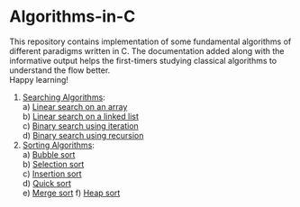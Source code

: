 # Algorithms-in-C
This repository contains implementation of some fundamental algorithms of different paradigms written in C. The documentation added along with the informative output helps the first-timers studying classical algorithms to understand the flow better.</br >
Happy learning! <br />
1. [Searching Algorithms](https://github.com/RakhshandaMujib/Algorithms-in-C/tree/main/01%20Searching%20Algorithms):<br />
<space> <space> a) [Linear search on an array](https://github.com/RakhshandaMujib/Algorithms-in-C/blob/main/01%20Searching%20Algorithms/01%20Linear%20search%20on%20an%20array.c)<br />
<space> <space> b) [Linear search on a linked list](https://github.com/RakhshandaMujib/Algorithms-in-C/blob/main/01%20Searching%20Algorithms/02%20Linear%20search%20on%20a%20linked%20list.c)<br />
<space> <space> c) [Binary search using iteration](https://github.com/RakhshandaMujib/Algorithms-in-C/blob/main/01%20Searching%20Algorithms/03%20Binary%20search%20using%20iteration.c)<br />
<space> <space> d) [Binary search using recursion](https://github.com/RakhshandaMujib/Algorithms-in-C/blob/main/01%20Searching%20Algorithms/04%20Binary%20search%20using%20recursion.c) <br />
2. [Sorting Algorithms](https://github.com/RakhshandaMujib/Algorithms-in-C/tree/main/02%20Sorting%20Algorithms): <br/>
  a) [Bubble sort](https://github.com/RakhshandaMujib/Algorithms-in-C/blob/main/02%20Sorting%20Algorithms/01%20Bubble%20sort.c)<br />
  b) [Selection sort](https://github.com/RakhshandaMujib/Algorithms-in-C/edit/main/02%20Sorting%20Algorithms/02%20Selection%20sort.c)<br />
  c) [Insertion sort](https://github.com/RakhshandaMujib/Algorithms-in-C/blob/main/02%20Sorting%20Algorithms/03%20Insertion%20sort.c)<br /> 
  d) [Quick sort](https://github.com/RakhshandaMujib/Algorithms-in-C/blob/main/02%20Sorting%20Algorithms/04%20Quick%20sort.c)<br />
  e) [Merge sort](https://github.com/RakhshandaMujib/Algorithms-in-C/blob/main/02%20Sorting%20Algorithms/05%20Merge%20sort.c)
  f) [Heap sort](https://github.com/RakhshandaMujib/Algorithms-in-C/blob/main/02%20Sorting%20Algorithms/06%20Heap%20sort.c)
